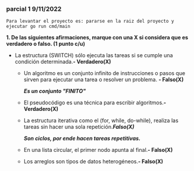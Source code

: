 ### parcial 1 9/11/2022 

``Para levantar el proyecto es: pararse en la raiz del proyecto y ejecutar go run cmd/main``

**1. De las siguientes afirmaciones, marque con una X si considera que es verdadero o falso. (1 punto c/u)**

* La estructura (SWITCH) sólo ejecuta las tareas si se cumple una condición determinada.**- Verdadero(X)**

   
   * Un algoritmo es un conjunto infinito de instrucciones o pasos que sirven para ejecutar una tarea o
      resolver un problema. **- Falso(X)**
     
        ***Es un conjunto "FINITO"***
     

   * El pseudocódigo es una técnica para escribir algoritmos.**- Verdadero(X)**


   * La estructura iterativa como el (for, while, do-while), realiza las tareas sin hacer una sola repetición.***Falso(X)***
     
       ***Son ciclos, por ende hacen tareas repetitivas.***
 

   * En una lista circular, el primer nodo apunta al final.**- Falso(X)**
 

   * Los arreglos son tipos de datos heterogéneos.**- Falso(X)**
